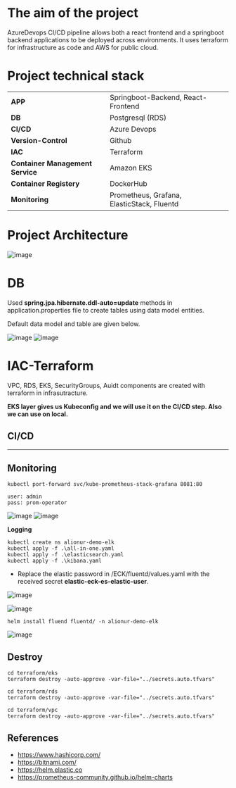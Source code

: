 # The aim of the project
AzureDevops CI/CD pipeline allows both a react frontend and a springboot backend applications to be deployed across environments. It uses terraform for infrastructure as code and AWS for public cloud.


# Project technical stack

|  |    | 
| :-------- | :------- |
| **APP** | Springboot-Backend, React-Frontend |
| **DB** | Postgresql (RDS) |
| **CI/CD** | Azure Devops |
| **Version-Control** | Github |
| **IAC** | Terraform |
| **Container Management Service** | Amazon EKS |
| **Container Registery** | DockerHub |
| **Monitoring** | Prometheus, Grafana, ElasticStack, Fluentd |

# Project Architecture
![image](https://user-images.githubusercontent.com/33215825/150870066-cf784f07-c705-4711-9181-26871fae3368.png)


# DB
Used **spring.jpa.hibernate.ddl-auto=update** methods in application.properties file to create tables using data model entities. 

Default data model and table are given below.

![image](https://user-images.githubusercontent.com/33215825/150870968-fbe7012d-e100-4daf-909e-204503cba95c.png)
![image](https://user-images.githubusercontent.com/33215825/150871049-2c562892-85d8-449f-b6c0-0cf0eba196be.png)

# IAC-Terraform

VPC, RDS, EKS, SecurityGroups, Auidt components are created with terraform in infrasutracture.


**EKS layer gives us Kubeconfig and we will use it on the CI/CD step. Also we can use on local.**


## CI/CD

----------------------------------


## Monitoring
```
kubectl port-forward svc/kube-prometheus-stack-grafana 8081:80
```
```
user: admin
pass: prom-operator
```
![image](https://user-images.githubusercontent.com/33215825/150185778-3c7161a4-6606-4457-b90b-17fda4e92327.png)
![image](https://user-images.githubusercontent.com/33215825/150185933-12ccd433-f87f-4cf7-a9bf-d155538c4af2.png)

**Logging**
```
kubectl create ns alionur-demo-elk
kubectl apply -f .\all-in-one.yaml
kubectl apply -f .\elasticsearch.yaml
kubectl apply -f .\kibana.yaml 
`````
- Replace the elastic password in /ECK/fluentd/values.yaml with the received secret **elastic-eck-es-elastic-user**.

![image](https://user-images.githubusercontent.com/33215825/150213912-d12a0642-08bf-4221-9773-2e31389dd4a8.png)

![image](https://user-images.githubusercontent.com/33215825/150213697-37dc4bc4-acf7-4cbd-82e0-1d0d65e0fdb4.png)
```
helm install fluend fluentd/ -n alionur-demo-elk
```

![image](https://user-images.githubusercontent.com/33215825/150213440-4319266b-ccb3-40bf-b7d0-6fb912b495bb.png)

## Destroy
```
cd terraform/eks
terraform destroy -auto-approve -var-file="../secrets.auto.tfvars"
```
```
cd terraform/rds
terraform destroy -auto-approve -var-file="../secrets.auto.tfvars"
```
```
cd terraform/vpc
terraform destroy -auto-approve -var-file="../secrets.auto.tfvars"
```
## References

 - https://www.hashicorp.com/
 - https://bitnami.com/
 - https://helm.elastic.co
 - https://prometheus-community.github.io/helm-charts
